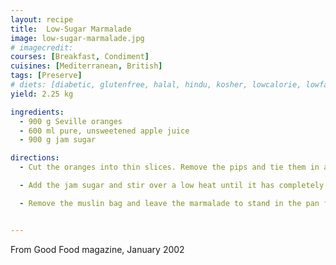 ```yaml
---
layout: recipe
title:  Low-Sugar Marmalade
image: low-sugar-marmalade.jpg
# imagecredit:
courses: [Breakfast, Condiment]
cuisines: [Mediterranean, British]
tags: [Preserve]
# diets: [diabetic, glutenfree, halal, hindu, kosher, lowcalorie, lowfat, lowlactose, lowsalt, vegan, vegetarian]
yield: 2.25 kg

ingredients:
  - 900 g Seville oranges
  - 600 ml pure, unsweetened apple juice
  - 900 g jam sugar

directions:
  - Cut the oranges into thin slices. Remove the pips and tie them in a muslin bag. Place the orange slices in a preserving pan with the apple juice and the pips. Bring to the boil then simmer very gently for 30-40 minutes, or until the orange peel can be pierced easily with a fork. The mixture will be very thick, with little liquid.

  - Add the jam sugar and stir over a low heat until it has completely dissolved, about 5 minutes. Bring to a good rolling boil then bubble for 4 minutes. Take the pan off the heat and skim any scum from the surface. (To dissolve any excess scum, drop a small knob of butter on to the surface, and gently stir.)

  - Remove the muslin bag and leave the marmalade to stand in the pan for 15 minutes to cool a little, and to allow the peel to settle; pot in sterilised jars, seal and label.


---
```

From Good Food magazine, January 2002
